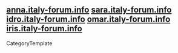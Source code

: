 <a href= http://anna.italy-forum.info/index.html >anna.italy-forum.info</a>
<a href= http://sara.italy-forum.info/index.html >sara.italy-forum.info</a>
<a href= http://idro.italy-forum.info/index.html >idro.italy-forum.info</a>
<a href= http://omar.italy-forum.info/index.html >omar.italy-forum.info</a>
<a href= http://iris.italy-forum.info/index.html >iris.italy-forum.info</a>
----
CategoryTemplate
